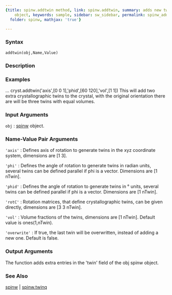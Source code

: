 ```yaml
---
{title: spinw.addtwin method, link: spinw.addtwin, summary: adds new twins to an spinw
    object, keywords: sample, sidebar: sw_sidebar, permalink: spinw_addtwin.html,
  folder: spinw, mathjax: 'true'}

---
```


### Syntax

`addtwin(obj,Name,Value)`

### Description



### Examples

...
cryst.addtwin('axis',[0 0 1],'phid',[60 120],'vol',[1 1])
This will add two extra crystallographic twins to the crystal, with the
original orientation there are will be three twins with equal volumes.

### Input Arguments

`obj`
: [spinw](spinw.html) object.

### Name-Value Pair Arguments

`'axis'`
: Defines axis of rotation to generate twins in the xyz
  coordinate system, dimensions are [1 3].

`'phi'`
: Defines the angle of rotation to generate twins in radian
  units, several twins can be defined parallel if phi is a
  vector. Dimensions are [1 nTwin].

`'phid'`
: Defines the angle of rotation to generate twins in °
  units, several twins can be defined parallel if phi is a
  vector. Dimensions are [1 nTwin].

`'rotC'`
: Rotation matrices, that define crystallographic twins, can be
  given directly, dimensions are [3 3 nTwin].

`'vol'`
: Volume fractions of the twins, dimensions are [1 nTwin].
  Default value is ones(1,nTwin).

`'overwrite'`
: If true, the last twin will be overwritten, instead of adding a
  new one. Default is false.

### Output Arguments

The function adds extra entries in the 'twin' field of the obj spinw object.

### See Also

[spinw](spinw.html) \| [spinw.twinq](spinw_twinq.html)

